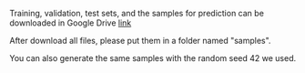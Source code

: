 Training, validation, test sets, and the samples for prediction can be downloaded in Google Drive [link](https://drive.google.com/drive/folders/1Htr4jgtJyRT24VSbVbg2jED7kXAYUGqV?usp=drive_link)  

After download all files, please put them in a folder named "samples".

You can also generate the same samples with the random seed 42 we used.

